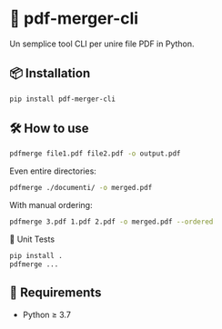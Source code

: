 # 📎 pdf-merger-cli

Un semplice tool CLI per unire file PDF in Python.

## 📦 Installation

```bash
pip install pdf-merger-cli
```

## 🛠️ How to use

```bash
pdfmerge file1.pdf file2.pdf -o output.pdf
```

Even entire directories:

```bash
pdfmerge ./documenti/ -o merged.pdf
```

With manual ordering:

```bash
pdfmerge 3.pdf 1.pdf 2.pdf -o merged.pdf --ordered
```

🧪 Unit Tests

```bash
pip install .
pdfmerge ...
```

## 🐍 Requirements

* Python ≥ 3.7